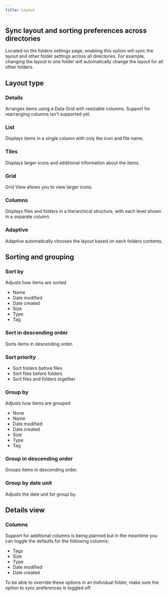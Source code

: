 ```yaml
---
title: Layout
---
```


## Sync layout and sorting preferences across directories

Located on the folders settings page, enabling this option will sync the layout and other folder settings across all directories.  For example, changing the layout in one folder will automatically change the layout for all other folders.

## Layout type

### Details

Arranges items using a Data Grid with resizable columns. Support for rearranging columns isn't supported yet.

### List

Displays items in a single column with only the icon and file name.

### Tiles

Displays larger icons and additional information about the items.

### Grid

Grid View allows you to view larger icons.

### Columns

Displays files and folders in a hierarchical structure, with each level shown in a separate column.

### Adaptive

Adaptive automatically chooses the layout based on each folders contents.


## Sorting and grouping

### Sort by

Adjusts how items are sorted
- Name
- Date modified
- Date created
- Size
- Type
- Tag

### Sort in descending order

Sorts items in descending order.

### Sort priority

- Sort folders before files
- Sort files before folders
- Sort files and folders together

### Group by

Adjusts how items are grouped
- None
- Name
- Date modified
- Date created
- Size
- Type
- Tag

### Group in descending order

Groups items in descending order.

### Group by date unit

Adjusts the date unit for group by.

## Details view

### Columns

Support for additional columns is being planned but in the meantime you can toggle the defaults for the following columns:
- Tags
- Size
- Type
- Date modified
- Date created

To be able to override these options in an individual folder, make sure the option to sync preferences is toggled off.
